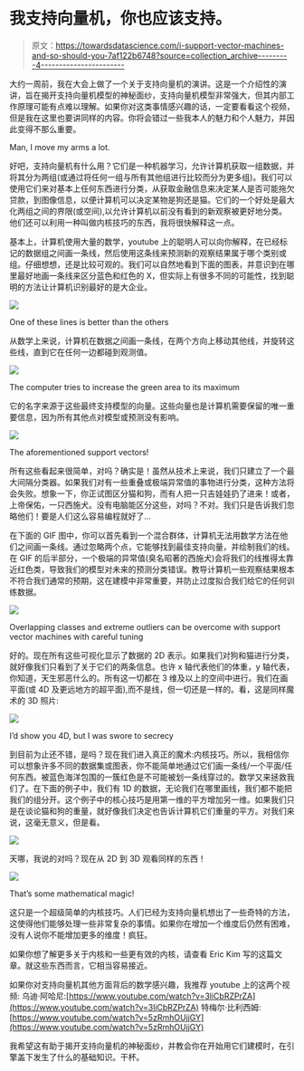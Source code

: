 # 我支持向量机，你也应该支持。

> 原文：<https://towardsdatascience.com/i-support-vector-machines-and-so-should-you-7af122b6748?source=collection_archive---------4----------------------->

大约一周前，我在大会上做了一个关于支持向量机的演讲。这是一个介绍性的演讲，旨在揭开支持向量机模型的神秘面纱，支持向量机模型非常强大，但其内部工作原理可能有点难以理解。如果你对这类事情感兴趣的话，一定要看看这个视频，但是我在这里也要讲同样的内容。你将会错过一些我本人的魅力和个人魅力，并因此变得不那么重要。

Man, I move my arms a lot.

好吧，支持向量机有什么用？它们是一种机器学习，允许计算机获取一组数据，并将其分为两组(或通过将任何一组与所有其他组进行比较而分为更多组)。我们可以使用它们来对基本上任何东西进行分类，从获取金融信息来决定某人是否可能拖欠贷款，到图像信息，以便计算机可以决定某物是狗还是猫。它们的一个好处是最大化两组之间的界限(或空间),以允许计算机以前没有看到的新观察被更好地分类。他们还可以利用一种叫做内核技巧的东西，我将很快解释这一点。

基本上，计算机使用大量的数学，youtube 上的聪明人可以向你解释，在已经标记的数据组之间画一条线，然后使用这条线来预测新的观察结果属于哪个类别或组。仔细想想，还是比较可观的。我们可以自然地看到下面的图表，并意识到在哪里最好地画一条线来区分蓝色和红色的 X，但实际上有很多不同的可能性，找到聪明的方法让计算机识别最好的是大企业。

![](img/795a3507f75bc14ec8d91e16c56e2338.png)

One of these lines is better than the others

从数学上来说，计算机在数据之间画一条线，在两个方向上移动其他线，并旋转这些线，直到它在任何一边都碰到观测值。

![](img/d92377f1cc3837514763f0a67ae89aa3.png)

The computer tries to increase the green area to its maximum

它的名字来源于这些最终支持模型的向量。这些向量也是计算机需要保留的唯一重要信息，因为所有其他点对模型或预测没有影响。

![](img/016ed3be4c8aa38ad45551ef62c14240.png)

The aforementioned support vectors!

所有这些看起来很简单，对吗？确实是！虽然从技术上来说，我们只建立了一个最大间隔分类器。如果我们对有一些重叠或极端异常值的事物进行分类，这种方法将会失败。想象一下，你正试图区分猫和狗，而有人把一只吉娃娃扔了进来！或者，上帝保佑，一只西施犬。没有电脑能区分这些，对吗？不对。我们只是告诉我们忽略他们！要是人们这么容易编程就好了…

在下面的 GIF 图中，你可以首先看到一个混合群体，计算机无法用数学方法在他们之间画一条线。通过忽略两个点，它能够找到最佳支持向量，并绘制我们的线。在 GIF 的后半部分，一个极端的异常值(臭名昭著的西施犬)会将我们的线推得太靠近红色类，导致我们的模型对未来的预测分类错误。教导计算机一些观察结果根本不符合我们通常的预期，这在建模中非常重要，并防止过度拟合我们给它的任何训练数据。

![](img/e3d7aa978a36fa55203ace96c4efcd64.png)

Overlapping classes and extreme outliers can be overcome with support vector machines with careful tuning

好的。现在所有这些可视化显示了数据的 2D 表示。如果我们对狗和猫进行分类，就好像我们只看到了关于它们的两条信息。也许 x 轴代表他们的体重，y 轴代表，你知道，天生邪恶什么的。所有这一切都在 3 维及以上的空间中进行。我们在画平面(或 4D 及更远地方的超平面),而不是线，但一切还是一样的。看，这是同样魔术的 3D 照片:

![](img/69abe8b30a1650f3df11e365512af125.png)

I’d show you 4D, but I was swore to secrecy

到目前为止还不错，是吗？现在我们进入真正的魔术:内核技巧。所以，我相信你可以想象许多不同的数据集或图表，你不能简单地通过它们画一条线/一个平面/任何东西。被蓝色海洋包围的一簇红色是不可能被划一条线穿过的。数学又来拯救我们了。在下面的例子中，我们有 1D 的数据，无论我们在哪里画线，我们都不能把我们的组分开。这个例子中的核心技巧是用第一维的平方增加另一维。如果我们只是在谈论猫和狗的重量，就好像我们决定也告诉计算机它们重量的平方。对我们来说，这毫无意义，但是看。

![](img/68f7b4c27157cba4f7893d2167106f72.png)

天哪，我说的对吗？现在从 2D 到 3D 观看同样的东西！

![](img/6badc0265aa46685538a21f9a63daa00.png)

That’s some mathematical magic!

这只是一个超级简单的内核技巧。人们已经为支持向量机想出了一些奇特的方法，这使得他们能够处理一些非常复杂的事情。如果你在增加一个维度后仍然有困难，没有人说你不能增加更多的维度！疯狂。

如果你想了解更多关于内核和一些更有效的内核，请查看 Eric Kim 写的这篇文章。就这些东西而言，它相当容易接近。

如果你对支持向量机其他方面背后的数学感兴趣，我推荐 youtube 上的这两个视频:
乌迪·阿哈尼:[https://www.youtube.com/watch?v=3liCbRZPrZA](https://www.youtube.com/watch?v=3liCbRZPrZA)
特梅尔·比利西姆:[https://www.youtube.com/watch?v=5zRmhOUjjGY](https://www.youtube.com/watch?v=5zRmhOUjjGY)

我希望这有助于揭开支持向量机的神秘面纱，并教会你在开始用它们建模时，在引擎盖下发生了什么的基础知识。干杯。